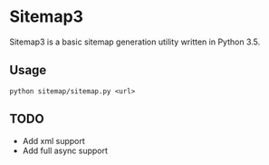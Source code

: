 # Sitemap3

Sitemap3 is a basic sitemap generation utility written in Python 3.5.

## Usage

    python sitemap/sitemap.py <url>

## TODO

- Add xml support
- Add full async support
